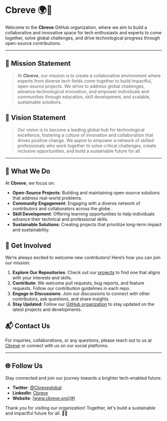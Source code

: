 # Cbreve 🌍🚀

Welcome to the **Cbreve** GitHub organization, where we aim to build a collaborative and innovative space for tech enthusiasts and experts to come together, solve global challenges, and drive technological progress through open-source contributions.

---

## 📜 Mission Statement

> At **Cbreve**, our mission is to create a collaborative environment where experts from diverse tech fields come together to build impactful, open-source projects. We strive to address global challenges, advance technological innovation, and empower individuals and communities through education, skill development, and scalable, sustainable solutions.

## 🌅 Vision Statement

> Our vision is to become a leading global hub for technological excellence, fostering a culture of innovation and collaboration that drives positive change. We aspire to empower a network of skilled professionals who work together to solve critical challenges, create inclusive opportunities, and build a sustainable future for all.

---

## 🔧 What We Do

At **Cbreve**, we focus on:
- **Open-Source Projects**: Building and maintaining open-source solutions that address real-world problems.
- **Community Engagement**: Engaging with a diverse network of contributors and collaborators across the globe.
- **Skill Development**: Offering learning opportunities to help individuals advance their technical and professional skills.
- **Sustainable Solutions**: Creating projects that prioritize long-term impact and sustainability.

## 🤝 Get Involved

We’re always excited to welcome new contributors! Here’s how you can join our mission:
1. **Explore Our Repositories**: Check out our [projects](#) to find one that aligns with your interests and skills.
2. **Contribute**: We welcome pull requests, bug reports, and feature requests. Follow our contribution guidelines in each repo.
3. **Engage in Discussions**: Join our discussions to connect with other contributors, ask questions, and share insights.
4. **Stay Updated**: Follow our [GitHub organization](#) to stay updated on the latest projects and developments.

## 📬 Contact Us

For inquiries, collaborations, or any questions, please reach out to us at [Cbreve](mailto:cbreveglobal@gmail.com) or connect with us on our social platforms.

---

## 🌐 Follow Us

Stay connected and join our journey towards a brighter tech-enabled future:

- **Twitter**: [@Cbreveglobal](https://www.twitter.com/cbreve151047)
- **LinkedIn**: [Cbreve](https://www.linkedin.com/company/cbreve/)
- **Website**: [www.cbreve.org](#)

Thank you for visiting our organization! Together, let's build a sustainable and impactful future for all. 🌱✨

